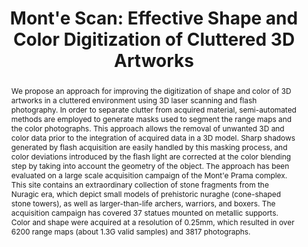 ---
layout: publication
code: 2015-JOCCH-montescan
title: "Mont'e Scan: Effective Shape and Color Digitization of Cluttered 3D Artworks"
authors: Fabio Bettio, Alberto Jaspe-Villanueva, Emilio Merella, Fabio Marton, Enrico Gobbetti, and Ruggero Pintus
year: 2015
type: Journal Paper
journal: "ACM Journal on Computing and Cultural Heritage"
abstract: "We propose an approach for improving the digitization of shape and color of 3D artworks in a cluttered environment using 3D laser scanning and flash photography. In order to separate clutter from acquired material, semi-automated methods are employed to generate masks used to segment the range maps and the color photographs. This approach allows the removal of unwanted 3D and color data prior to the integration of acquired data in a 3D model. Sharp shadows generated by flash acquisition are easily handled by this masking process, and color deviations introduced by the flash light are corrected at the color blending step by taking into account the geometry of the object. The approach has been evaluated on a large scale acquisition campaign of the Mont'e Prama complex. This site contains an extraordinary collection of stone fragments from the Nuragic era, which depict small models of prehistoric nuraghe (cone-shaped stone towers), as well as larger-than-life archers, warriors, and boxers. The acquisition campaign has covered 37 statues mounted on metallic supports. Color and shape were acquired at a resolution of 0.25mm, which resulted in over 6200 range maps (about 1.3G valid samples) and 3817 photographs."
projects: 
 - Massive models
 - Point clouds
 - Cultral Heritage
doi: 10.1145/2644823
links:
 - {name: CRS4 Website, url: http://vic.crs4.it/vic/cgi-bin/bib-page.cgi?id=%27Bettio:2014:MES%27}
bibtex: "@Article{Bettio:2015:MES,\n
    author = {Fabio Bettio and Alberto Jaspe-Villanueva and Emilio Merella and Fabio Marton and Enrico Gobbetti and Ruggero Pintus},\n
    title = {{Mont'e Scan}: Effective Shape and Color Digitization of Cluttered 3D Artworks},\n
    journal = {ACM Journal on Computing and Cultural Heritage},\n
    volume = {8},\n
    number = {1},\n
    pages = {4:1--4:23},\n
    year = {2015},\n
    url = {http://vic.crs4.it/vic/cgi-bin/bib-page.cgi?id='Bettio:2014:MES'},\n
}"

---